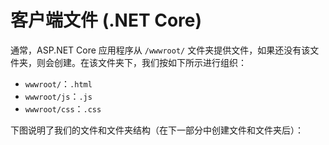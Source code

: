 # 客户端文件 (.NET Core)

通常，ASP.NET Core 应用程序从 `/wwwroot/` 文件夹提供文件，如果还没有该文件夹，则会创建。在该文件夹下，我们按如下所示进行组织：

- `wwwroot/`：`.html`
- `wwwroot/js`：`.js`
- `wwwroot/css`：`.css`

下图说明了我们的文件和文件夹结构（在下一部分中创建文件和文件夹后）：